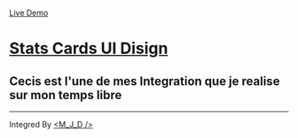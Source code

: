 [Live Demo](https://stats-cards-ui-disign.netlify.app/)

# [Stats Cards UI Disign](https://uidesigndaily.com/posts/figma-stats-cards-statistics-profile-day-1141)

## Cecis est l'une de mes Integration que je realise sur mon temps libre

---

Integred By [<M_J_D />](https://twitter.com/__D________)
